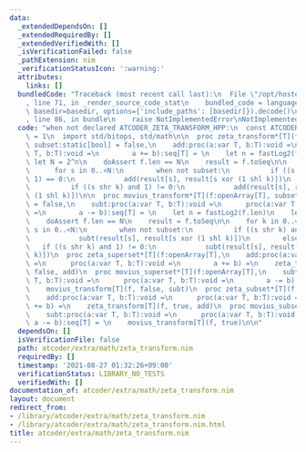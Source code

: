 ```yaml
---
data:
  _extendedDependsOn: []
  _extendedRequiredBy: []
  _extendedVerifiedWith: []
  _isVerificationFailed: false
  _pathExtension: nim
  _verificationStatusIcon: ':warning:'
  attributes:
    links: []
  bundledCode: "Traceback (most recent call last):\n  File \"/opt/hostedtoolcache/Python/3.10.6/x64/lib/python3.10/site-packages/onlinejudge_verify/documentation/build.py\"\
    , line 71, in _render_source_code_stat\n    bundled_code = language.bundle(stat.path,\
    \ basedir=basedir, options={'include_paths': [basedir]}).decode()\n  File \"/opt/hostedtoolcache/Python/3.10.6/x64/lib/python3.10/site-packages/onlinejudge_verify/languages/nim.py\"\
    , line 86, in bundle\n    raise NotImplementedError\nNotImplementedError\n"
  code: "when not declared ATCODER_ZETA_TRANSFORM_HPP:\n  const ATCODER_ZETA_TRANSFORM_HPP*\
    \ = 1\n  import std/bitops, std/math\n\n  proc zeta_transform*[T](f:openArray[T],\
    \ subset:static[bool] = false,\n    add:proc(a:var T, b:T):void =\n      proc(a:var\
    \ T, b:T):void =\n        a += b):seq[T] = \n    let n = fastLog2(f.len)\n   \
    \ let N = 2^n\n    doAssert f.len == N\n    result = f.toSeq\n\n    for k in 0..<n:\n\
    \      for s in 0..<N:\n        when not subset:\n          if ((s shr k) and\
    \ 1) == 0:\n            add(result[s], result[s xor (1 shl k)])\n        else:\n\
    \          if ((s shr k) and 1) != 0:\n            add(result[s], result[s xor\
    \ (1 shl k)])\n\n  proc movius_transform*[T](f:openArray[T], subset:static[bool]\
    \ = false,\n    subt:proc(a:var T, b:T):void =\n      proc(a:var T, b:T):void\
    \ =\n        a -= b):seq[T] = \n    let n = fastLog2(f.len)\n    let N = 2^n\n\
    \    doAssert f.len == N\n    result = f.toSeq\n\n    for k in 0..<n:\n      for\
    \ s in 0..<N:\n        when not subset:\n          if ((s shr k) and 1) == 0:\n\
    \            subt(result[s], result[s xor (1 shl k)])\n        else:\n       \
    \   if ((s shr k) and 1) != 0:\n            subt(result[s], result[s xor (1 shl\
    \ k)])\n  proc zeta_superset*[T](f:openArray[T],\n    add:proc(a:var T, b:T):void\
    \ =\n      proc(a:var T, b:T):void =\n        a += b) =\n    zeta_transform[T](f,\
    \ false, add)\n  proc movius_superset*[T](f:openArray[T],\n    subt:proc(a:var\
    \ T, b:T):void =\n      proc(a:var T, b:T):void =\n        a -= b):seq[T] = \n\
    \    movius_transform[T](f, false, subt)\n  proc zeta_subset*[T](f:openArray[T],\n\
    \    add:proc(a:var T, b:T):void =\n      proc(a:var T, b:T):void =\n        a\
    \ += b) =\n    zeta_transform[T](f, true, add)\n  proc movius_subset*[T](f:openArray[T],\n\
    \    subt:proc(a:var T, b:T):void =\n      proc(a:var T, b:T):void =\n       \
    \ a -= b):seq[T] = \n    movius_transform[T](f, true)\n\n"
  dependsOn: []
  isVerificationFile: false
  path: atcoder/extra/math/zeta_transform.nim
  requiredBy: []
  timestamp: '2021-08-27 01:32:26+09:00'
  verificationStatus: LIBRARY_NO_TESTS
  verifiedWith: []
documentation_of: atcoder/extra/math/zeta_transform.nim
layout: document
redirect_from:
- /library/atcoder/extra/math/zeta_transform.nim
- /library/atcoder/extra/math/zeta_transform.nim.html
title: atcoder/extra/math/zeta_transform.nim
---
```

